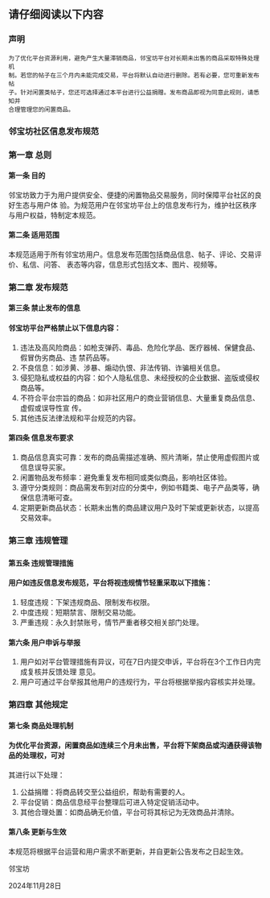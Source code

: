 ## 请仔细阅读以下内容
### 声明
	为了优化平台资源利用，避免产生大量滞销商品，邻宝坊平台对长期未出售的商品采取特殊处理机
	制。若您的帖子在三个月内未能完成交易，平台将默认自动进行删除。若有必要，您可重新发布帖
	子。针对闲置类帖子，您还可选择通过本平台进行公益捐赠。发布商品即视为同意此规则，请悉知并
	合理管理您的闲置商品。
### 邻宝坊社区信息发布规范
### 第一章 总则
#### 第一条 目的
邻宝坊致力于为用户提供安全、便捷的闲置物品交易服务，同时保障平台社区的良好生态与用户体
验。为规范用户在邻宝坊平台上的信息发布行为，维护社区秩序与用户权益，特制定本规范。
#### 第二条 适用范围
本规范适用于所有邻宝坊用户。信息发布范围包括商品信息、帖子、评论、交易评价、私信、问答、
表态等内容，信息形式包括文本、图片、视频等。
### 第二章 发布规范
#### 第三条 禁止发布的信息
#### 邻宝坊平台严格禁止以下信息内容：
1. 违法及高风险商品：如枪支弹药、毒品、危险化学品、医疗器械、保健食品、假冒伪劣商品、违
	禁药品等。
3. 不良信息：如涉黄、涉暴、煽动仇恨、非法传销、诈骗相关信息。
4. 侵犯隐私或权益的内容：如个人隐私信息、未经授权的企业数据、盗版或侵权商品等。
5. 不符合平台宗旨的商品：如非社区用户的商业营销信息、大量重复商品信息、虚假或误导性宣
	传。
7. 其他违反法律法规和平台规范的内容。
#### 第四条 信息发布要求
1. 商品信息真实可靠：发布的商品需描述准确、照片清晰，禁止使用虚假图片或信息误导买家。
2. 闲置物品发布频率：避免重复发布相同或类似商品，影响社区体验。
3. 遵守分类规则：商品需发布到对应的分类中，例如书籍类、电子产品类等，确保信息清晰可查。
4. 定期更新商品状态：长期未出售的商品建议用户及时下架或更新状态，以提高交易效率。
### 第三章 违规管理
### 
#### 第五条 违规管理措施
#### 用户如违反信息发布规范，平台将视违规情节轻重采取以下措施：
1. 轻度违规：下架违规商品、限制发布权限。
2. 中度违规：短期禁言、限制交易功能。
3. 严重违规：永久封禁账号，情节严重者移交相关部门处理。
#### 第六条 用户申诉与举报
1. 用户如对平台管理措施有异议，可在7日内提交申诉，平台将在3个工作日内完成复核并反馈处理
	意见。
2. 用户可通过平台举报其他用户的违规行为，平台将根据举报内容核实并处理。
### 第四章 其他规定
#### 第七条 商品处理机制
#### 为优化平台资源，闲置商品如连续三个月未出售，平台将下架商品或沟通获得该物品的处理权，可对
其进行以下处理：
1. 公益捐赠：将商品转交至公益组织，帮助有需要的人。
2. 平台促销：商品信息经平台整理后可进入特定促销活动中。
3. 其他合理处置：如商品确无价值，平台可将其标记为无效商品并清除。
#### 第八条 更新与生效
本规范将根据平台运营和用户需求不断更新，并自更新公告发布之日起生效。

邻宝坊

2024年11月28日